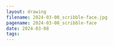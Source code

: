```yaml
---
layout: drawing
filename: 2024-03-08_scribble-face.jpg
pagename: 2024-03-08_scribble-face
date: 2024-03-08
tags:
---
```

